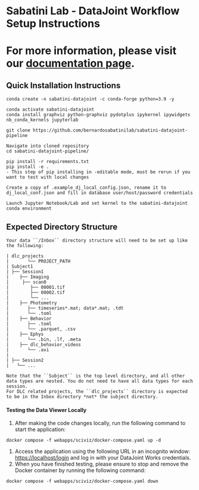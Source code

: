# Sabatini Lab - DataJoint Workflow Setup Instructions

# For more information, please visit our [documentation page](https://sabatini-datajoint-pipeline.readthedocs.io/en/latest/index.html).

## Quick Installation Instructions

```
conda create -n sabatini-datajoint -c conda-forge python=3.9 -y

conda activate sabatini-datajoint
conda install graphviz python-graphviz pydotplus ipykernel ipywidgets nb_conda_kernels jupyterlab

git clone https://github.com/bernardosabatinilab/sabatini-datajoint-pipeline

Navigate into cloned repository
cd sabatini-datajoint-pipeline/

pip install -r requirements.txt 
pip install -e . 
- This step of pip installing in -editable mode, must be rerun if you want to test with local changes

Create a copy of .example_dj_local_config.json, rename it to dj_local_conf.json and fill in database user/host/password credentials

Launch Jupyter Notebook/Lab and set kernel to the sabatini-datajoint conda environment
```

## Expected Directory Structure

```
Your data ``/Inbox`` directory structure will need to be set up like the following: 

| dlc_projects
|       └── PROJECT_PATH
| Subject1
| ├── Session1
|    ├── Imaging
|     ├── scan0
|        ├── 00001.tif
|        ├── 00002.tif
|        └── ...
|    ├── Photometry
|       ├── timeseries*.mat; data*.mat; .tdt
|       └── .toml
|    ├── Behavior
|       ├── .toml
|       └── .parquet, .csv
|    ├── Ephys
|       └── .bin, .lf, .meta
|    ├── dlc_behavior_videos
|       └── .avi
|
| ├── Session2
|   └── ...

Note that the ``Subject`` is the top level directory, and all other data types are nested. You do not need to have all data types for each session.
For DLC related projects, the ``dlc_projects`` directory is expected to be in the Inbox directory *not* the subject directory.

```


#### Testing the Data Viewer Locally

1. After making the code changes locally, run the following command to start the application:

```
docker compose -f webapps/sciviz/docker-compose.yaml up -d
```

1. Access the application using the following URL in an incognito window: <https://localhost/login> and log in with your DataJoint Works credentials.
1. When you have finished testing, please ensure to stop and remove the Docker container by running the following command:

```
docker compose -f webapps/sciviz/docker-compose.yaml down
```